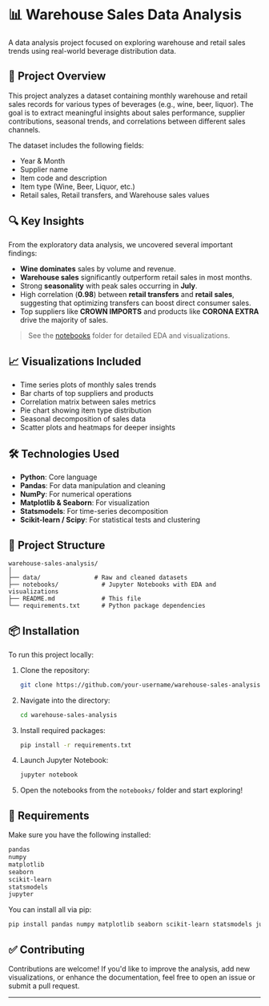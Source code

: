 # 📊 Warehouse Sales Data Analysis

A data analysis project focused on exploring warehouse and retail sales trends using real-world beverage distribution data.

## 📌 Project Overview

This project analyzes a dataset containing monthly warehouse and retail sales records for various types of beverages (e.g., wine, beer, liquor). The goal is to extract meaningful insights about sales performance, supplier contributions, seasonal trends, and correlations between different sales channels.

The dataset includes the following fields:

- Year & Month
- Supplier name
- Item code and description
- Item type (Wine, Beer, Liquor, etc.)
- Retail sales, Retail transfers, and Warehouse sales values

## 🔍 Key Insights

From the exploratory data analysis, we uncovered several important findings:

- **Wine dominates** sales by volume and revenue.
- **Warehouse sales** significantly outperform retail sales in most months.
- Strong **seasonality** with peak sales occurring in **July**.
- High correlation (**0.98**) between **retail transfers** and **retail sales**, suggesting that optimizing transfers can boost direct consumer sales.
- Top suppliers like **CROWN IMPORTS** and products like **CORONA EXTRA** drive the majority of sales.

> See the [notebooks](notebooks/) folder for detailed EDA and visualizations.

## 📈 Visualizations Included

- Time series plots of monthly sales trends
- Bar charts of top suppliers and products
- Correlation matrix between sales metrics
- Pie chart showing item type distribution
- Seasonal decomposition of sales data
- Scatter plots and heatmaps for deeper insights

## 🛠️ Technologies Used

- **Python**: Core language
- **Pandas**: For data manipulation and cleaning
- **NumPy**: For numerical operations
- **Matplotlib & Seaborn**: For visualization
- **Statsmodels**: For time-series decomposition
- **Scikit-learn / Scipy**: For statistical tests and clustering

## 📁 Project Structure

```
warehouse-sales-analysis/
│
├── data/               # Raw and cleaned datasets
├── notebooks/            # Jupyter Notebooks with EDA and visualizations
├── README.md             # This file
└── requirements.txt      # Python package dependencies
```

## 📦 Installation

To run this project locally:

1. Clone the repository:
   ```bash
   git clone https://github.com/your-username/warehouse-sales-analysis.git
   ```

2. Navigate into the directory:
   ```bash
   cd warehouse-sales-analysis
   ```

3. Install required packages:
   ```bash
   pip install -r requirements.txt
   ```

4. Launch Jupyter Notebook:
   ```bash
   jupyter notebook
   ```

5. Open the notebooks from the `notebooks/` folder and start exploring!

## 📎 Requirements

Make sure you have the following installed:

```bash
pandas
numpy
matplotlib
seaborn
scikit-learn
statsmodels
jupyter
```

You can install all via pip:

```bash
pip install pandas numpy matplotlib seaborn scikit-learn statsmodels jupyter
```

## ✅ Contributing

Contributions are welcome! If you'd like to improve the analysis, add new visualizations, or enhance the documentation, feel free to open an issue or submit a pull request.

-----
